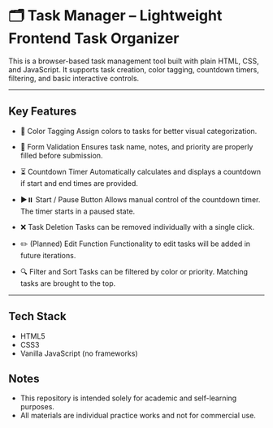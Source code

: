 # 🗂️ Task Manager – Lightweight Frontend Task Organizer

This is a browser-based task management tool built with plain HTML, CSS, and JavaScript. It supports task creation, color tagging, countdown timers, filtering, and basic interactive controls.

---

## Key Features
- 🎨 Color Tagging
Assign colors to tasks for better visual categorization.

- 📝 Form Validation
Ensures task name, notes, and priority are properly filled before submission.

- ⏳ Countdown Timer
Automatically calculates and displays a countdown if start and end times are provided.

- ▶️⏸️ Start / Pause Button
Allows manual control of the countdown timer. The timer starts in a paused state.

- ❌ Task Deletion
Tasks can be removed individually with a single click.

- ✏️ (Planned) Edit Function
Functionality to edit tasks will be added in future iterations.

- 🔍 Filter and Sort
Tasks can be filtered by color or priority. Matching tasks are brought to the top.

---

## Tech Stack
- HTML5
- CSS3
- Vanilla JavaScript (no frameworks)

## Notes
- This repository is intended solely for academic and self-learning purposes.  
- All materials are individual practice works and not for commercial use.


